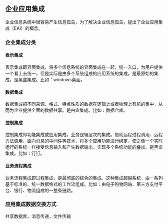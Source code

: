 ## 企业应用集成

企业信息系统中很容易产生信息孤岛，为了解决企业信息孤岛，提出了企业应用集成（EAI）的概念。

### 企业集成分类

#### 表示集成

表示集成即界面集成，将多个信息系统的界面集成在一起，统一入口，为用户提供一个看上去统一，但是实际是由多个系统组成的应用系统的集成。是最原始的集成，是黑盒集成。比如：windows桌面。

#### 数据集成

数据集成把不同来源、格式、特点性质的数据在逻辑上或者物理上有机的集中，从而为企业提供全面的数据共享。是白盒集成。比如：数据仓库。

#### 控制集成

控制集成即功能集成或应用集成，业务逻辑层次的集成。借助远程过程调用、远程方法调用、面向消息的中间件等技术，将多个应用功能进行绑定，使之像一个实时运行的系统一样接受信息输入和产生数据输出，实现多个系统功能的叠加。是黑盒集成。比如：钉钉。

#### 业务流程集成

业务流程集成即过程集成，是最彻底的综合的集成。这种集成超越系统，由一系列基于标准的、统一数据格式的工作流组成。比如：由电子购物网站、第三方支付平台、银行、物流组成的一整条链路。

### 应用集成数据交换方式

共享数据库，消息传递，文件传输